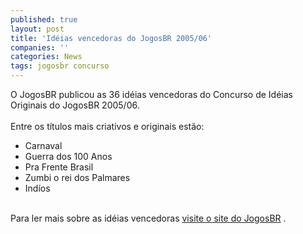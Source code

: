 ```yaml
---
published: true
layout: post
title: 'Idéias vencedoras do JogosBR 2005/06'
companies: ''
categories: News
tags: jogosbr concurso
---
```

O JogosBR publicou as 36 idéias vencedoras do Concurso de Idéias Originais do JogosBR 2005/06.<br /><br />Entre os títulos mais criativos e originais estão:<br />
<ul>
    <li>Carnaval</li>
    <li>Guerra dos 100 Anos</li>
    <li>Pra Frente Brasil</li>
    <li>Zumbi o rei dos Palmares </li>
    <li>Indíos </li>
</ul>
<br />Para ler mais sobre as idéias vencedoras <a href="http://www.jogosbr.org.br" target="_blank">visite o site do JogosBR</a>
.
